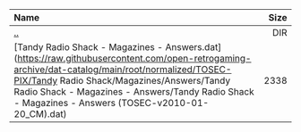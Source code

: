 |Name|Size|
|:---|---:|
|[..](../index.html)|DIR|
|[Tandy Radio Shack - Magazines - Answers.dat](https://raw.githubusercontent.com/open-retrogaming-archive/dat-catalog/main/root/normalized/TOSEC-PIX/Tandy Radio Shack/Magazines/Answers/Tandy Radio Shack - Magazines - Answers/Tandy Radio Shack - Magazines - Answers (TOSEC-v2010-01-20_CM).dat)|2338|
